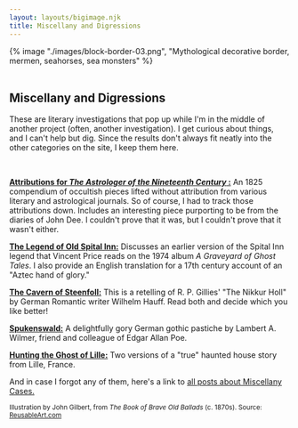 ```yaml
---
layout: layouts/bigimage.njk
title: Miscellany and Digressions
---
```

<div class="top_container">
    {% image "./images/block-border-03.png", "Mythological decorative border, mermen, seahorses, sea monsters" %}
</div>

<br>

<div class="message-box">
<h2>Miscellany and Digressions</h2>

These are literary investigations that pop up while I'm in the middle of another project (often, another investigation). I get curious about things, and I can't help but dig. Since the results don't always fit neatly into the other categories on the site, I keep them here.

</div>
<br>

<div class="message-box">

[**Attributions for _The Astrologer of the Nineteenth Century_ :**](/blog/2021-01-26-side-excursion-the-struggling-astrologer-issue-one/) An 1825 compendium of occultish pieces lifted without attribution from various literary and astrological journals. So of course, I had to track those attributions down. Includes an interesting piece purporting to be from the diaries of John Dee. I couldn't prove that it was, but I couldn't prove that it wasn't either.

[**The Legend of Old Spital Inn:**](/blog/2021-02-24-the-legend-of-old-spital-inn/) Discusses an earlier version of the Spital Inn legend that Vincent Price reads on the 1974 album _A Graveyard of Ghost Tales_. I also provide an English translation for a 17th century account of an "Aztec hand of glory."

[**The Cavern of Steenfoll:**](/blog/2021-06-12-the-cavern-of-steenfoll/) This is a retelling of R. P. Gillies' "The Nikkur Holl" by German Romantic writer Wilhelm Hauff. Read both and decide which you like better!

[**Spukenswald:**](/blog/2021-06-29-spukenswald/) A delightfully gory German gothic pastiche by Lambert A. Wilmer, friend and colleague of Edgar Allan Poe.

[**Hunting the Ghost of Lille:**](/blog/2022-09-06-hunting-the-ghost-of-lille/) Two versions of a "true" haunted house story from Lille, France.

</div>

And in case I forgot any of them, here's a link to [all posts about Miscellany Cases.](https://darktalessleuth.wordpress.com/category/miscellany/)

<p><small>
Illustration by John Gilbert, from <em>The Book of Brave Old Ballads</em> (c. 1870s). Source: <a href="https://www.reusableart.com/block-border-03.html">ReusableArt.com</a>
</small></p>